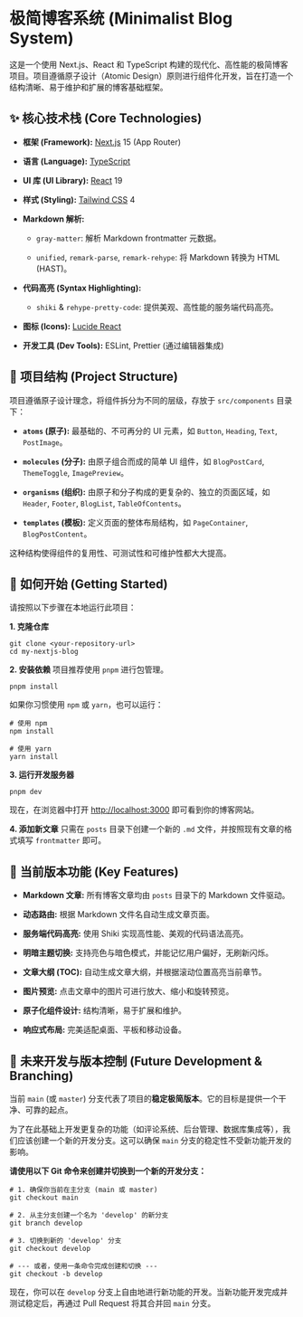 # 极简博客系统 (Minimalist Blog System)

这是一个使用 Next.js、React 和 TypeScript 构建的现代化、高性能的极简博客项目。项目遵循原子设计（Atomic Design）原则进行组件化开发，旨在打造一个结构清晰、易于维护和扩展的博客基础框架。

## ✨ 核心技术栈 (Core Technologies)

- **框架 (Framework):** [Next.js](https://nextjs.org/ "null") 15 (App Router)
    
- **语言 (Language):** [TypeScript](https://www.typescriptlang.org/ "null")
    
- **UI 库 (UI Library):** [React](https://react.dev/ "null") 19
    
- **样式 (Styling):** [Tailwind CSS](https://tailwindcss.com/ "null") 4
    
- **Markdown 解析:**
    
    - `gray-matter`: 解析 Markdown frontmatter 元数据。
        
    - `unified`, `remark-parse`, `remark-rehype`: 将 Markdown 转换为 HTML (HAST)。
        
- **代码高亮 (Syntax Highlighting):**
    
    - `shiki` & `rehype-pretty-code`: 提供美观、高性能的服务端代码高亮。
        
- **图标 (Icons):** [Lucide React](https://lucide.dev/ "null")
    
- **开发工具 (Dev Tools):** ESLint, Prettier (通过编辑器集成)
    

## 📂 项目结构 (Project Structure)

项目遵循原子设计理念，将组件拆分为不同的层级，存放于 `src/components` 目录下：

- **`atoms` (原子):** 最基础的、不可再分的 UI 元素，如 `Button`, `Heading`, `Text`, `PostImage`。
    
- **`molecules` (分子):** 由原子组合而成的简单 UI 组件，如 `BlogPostCard`, `ThemeToggle`, `ImagePreview`。
    
- **`organisms` (组织):** 由原子和分子构成的更复杂的、独立的页面区域，如 `Header`, `Footer`, `BlogList`, `TableOfContents`。
    
- **`templates` (模板):** 定义页面的整体布局结构，如 `PageContainer`, `BlogPostContent`。
    

这种结构使得组件的复用性、可测试性和可维护性都大大提高。

## 🚀 如何开始 (Getting Started)

请按照以下步骤在本地运行此项目：

**1. 克隆仓库**

```
git clone <your-repository-url>
cd my-nextjs-blog
```

**2. 安装依赖** 项目推荐使用 `pnpm` 进行包管理。

```
pnpm install
```

如果你习惯使用 `npm` 或 `yarn`，也可以运行：

```
# 使用 npm
npm install

# 使用 yarn
yarn install
```

**3. 运行开发服务器**

```
pnpm dev
```

现在，在浏览器中打开 [http://localhost:3000](https://www.google.com/search?q=http://localhost:3000 "null") 即可看到你的博客网站。

**4. 添加新文章** 只需在 `posts` 目录下创建一个新的 `.md` 文件，并按照现有文章的格式填写 `frontmatter` 即可。

## 🌟 当前版本功能 (Key Features)

- **Markdown 文章:** 所有博客文章均由 `posts` 目录下的 Markdown 文件驱动。
    
- **动态路由:** 根据 Markdown 文件名自动生成文章页面。
    
- **服务端代码高亮:** 使用 Shiki 实现高性能、美观的代码语法高亮。
    
- **明暗主题切换:** 支持亮色与暗色模式，并能记忆用户偏好，无刷新闪烁。
    
- **文章大纲 (TOC):** 自动生成文章大纲，并根据滚动位置高亮当前章节。
    
- **图片预览:** 点击文章中的图片可进行放大、缩小和旋转预览。
    
- **原子化组件设计:** 结构清晰，易于扩展和维护。
    
- **响应式布局:** 完美适配桌面、平板和移动设备。
    

## 🌱 未来开发与版本控制 (Future Development & Branching)

当前 `main` (或 `master`) 分支代表了项目的**稳定极简版本**。它的目标是提供一个干净、可靠的起点。

为了在此基础上开发更复杂的功能（如评论系统、后台管理、数据库集成等），我们应该创建一个新的开发分支。这可以确保 `main` 分支的稳定性不受新功能开发的影响。

**请使用以下 Git 命令来创建并切换到一个新的开发分支：**

```
# 1. 确保你当前在主分支 (main 或 master)
git checkout main

# 2. 从主分支创建一个名为 'develop' 的新分支
git branch develop

# 3. 切换到新的 'develop' 分支
git checkout develop

# --- 或者，使用一条命令完成创建和切换 ---
git checkout -b develop
```

现在，你可以在 `develop` 分支上自由地进行新功能的开发。当新功能开发完成并测试稳定后，再通过 Pull Request 将其合并回 `main` 分支。